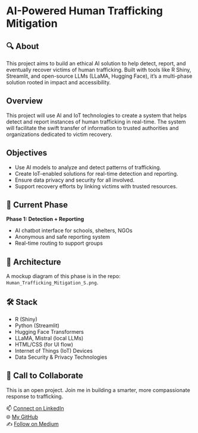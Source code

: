
# AI-Powered Human Trafficking Mitigation
## 🔍 About
This project aims to build an ethical AI solution to help detect, report, and eventually recover victims of human trafficking. Built with tools like R Shiny, Streamlit, and open-source LLMs (LLaMA, Hugging Face), it’s a multi-phase solution rooted in impact and accessibility.

## Overview
This project will use AI and IoT technologies to create a system that helps detect and report instances of human trafficking in real-time. The system will facilitate the swift transfer of information to trusted authorities and organizations dedicated to victim recovery.

## Objectives
- Use AI models to analyze and detect patterns of trafficking.
- Create IoT-enabled solutions for real-time detection and reporting.
- Ensure data privacy and security for all involved.
- Support recovery efforts by linking victims with trusted resources.

## 🚀 Current Phase
**Phase 1: Detection + Reporting**
- AI chatbot interface for schools, shelters, NGOs
- Anonymous and safe reporting system
- Real-time routing to support groups

## 📐 Architecture
A mockup diagram of this phase is in the repo: `Human_Trafficking_Mitigation_S.png`.

## 🛠️ Stack
- R (Shiny)
- Python (Streamlit)
- Hugging Face Transformers
- LLaMA, Mistral (local LLMs)
- HTML/CSS (for UI flow)
- Internet of Things (IoT) Devices
- Data Security & Privacy Technologies

## 🤝 Call to Collaborate
This is an open project. Join me in building a smarter, more compassionate response to trafficking.

📫 [Connect on LinkedIn](https://www.linkedin.com/in/enita-omuvwie)  
🌐 [My GitHub](https://github.com/LadyArnitah)  
✍️ [Follow on Medium](https://medium.com/@anitaenita94)
